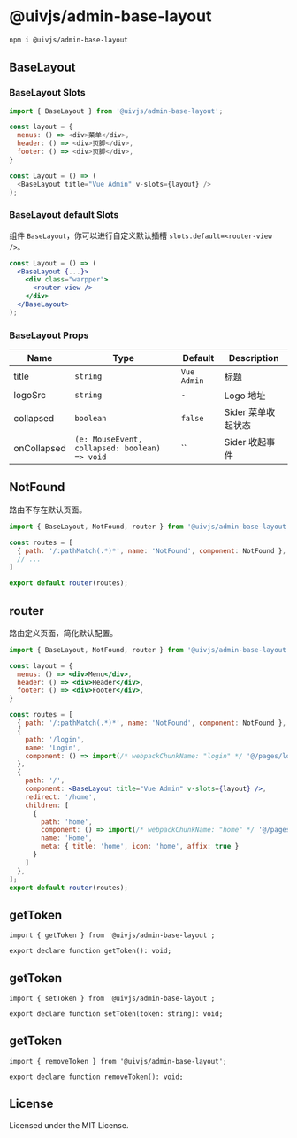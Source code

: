 @uivjs/admin-base-layout
===

```bash
npm i @uivjs/admin-base-layout
```

## BaseLayout

### BaseLayout Slots

```js
import { BaseLayout } from '@uivjs/admin-base-layout';

const layout = {
  menus: () => <div>菜单</div>,
  header: () => <div>页脚</div>,
  footer: () => <div>页脚</div>,
}

const Layout = () => (
  <BaseLayout title="Vue Admin" v-slots={layout} />
);
```

### BaseLayout default Slots

组件 `BaseLayout`，你可以进行自定义默认插槽 `slots.default=<router-view />`。

```jsx
const Layout = () => (
  <BaseLayout {...}>
    <div class="warpper">
      <router-view />
    </div>
  </BaseLayout>
);
```

### BaseLayout Props

Name | Type | Default | Description
---- | ---- | ---- | ----
title | `string` | `Vue Admin` | 标题
logoSrc | `string` | `-` | Logo 地址
collapsed | `boolean` | `false` | Sider 菜单收起状态
onCollapsed | `(e: MouseEvent, collapsed: boolean) => void` | `` | Sider 收起事件

## NotFound

路由不存在默认页面。

```jsx
import { BaseLayout, NotFound, router } from '@uivjs/admin-base-layout';

const routes = [
  { path: '/:pathMatch(.*)*', name: 'NotFound', component: NotFound },
  // ...
]

export default router(routes);
```

## router

路由定义页面，简化默认配置。

```jsx
import { BaseLayout, NotFound, router } from '@uivjs/admin-base-layout';

const layout = {
  menus: () => <div>Menu</div>,
  header: () => <div>Header</div>,
  footer: () => <div>Footer</div>,
}

const routes = [
  { path: '/:pathMatch(.*)*', name: 'NotFound', component: NotFound },
  {
    path: '/login',
    name: 'Login',
    component: () => import(/* webpackChunkName: "login" */ '@/pages/login')
  },
  {
    path: '/',
    component: <BaseLayout title="Vue Admin" v-slots={layout} />,
    redirect: '/home',
    children: [
      {
        path: 'home',
        component: () => import(/* webpackChunkName: "home" */ '@/pages/home'),
        name: 'Home',
        meta: { title: 'home', icon: 'home', affix: true }
      }
    ]
  },
];
export default router(routes);
```

## getToken

```tsx
import { getToken } from '@uivjs/admin-base-layout';

export declare function getToken(): void;
```
## getToken

```tsx
import { setToken } from '@uivjs/admin-base-layout';

export declare function setToken(token: string): void;
```

## getToken

```tsx
import { removeToken } from '@uivjs/admin-base-layout';

export declare function removeToken(): void;
```

## License

Licensed under the MIT License.